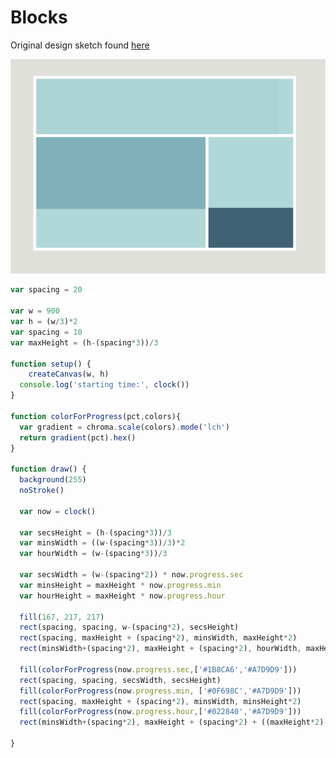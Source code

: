 # Blocks
Original design sketch found [here](https://github.com/neil-oliver/dvia-2019/tree/master/1.mapping-time/process)

![](https://github.com/neil-oliver/dvia-2019/blob/master/1.mapping-time/project_blocks/Blocks-Screenshot.png)

```JavaScript
var spacing = 20

var w = 900
var h = (w/3)*2
var spacing = 10
var maxHeight = (h-(spacing*3))/3

function setup() {
	createCanvas(w, h)
  console.log('starting time:', clock())
}

function colorForProgress(pct,colors){
  var gradient = chroma.scale(colors).mode('lch')
  return gradient(pct).hex()
}

function draw() {
  background(255)
  noStroke()

  var now = clock()

  var secsHeight = (h-(spacing*3))/3
  var minsWidth = ((w-(spacing*3))/3)*2
  var hourWidth = (w-(spacing*3))/3

  var secsWidth = (w-(spacing*2)) * now.progress.sec
  var minsHeight = maxHeight * now.progress.min
  var hourHeight = maxHeight * now.progress.hour

  fill(167, 217, 217)
  rect(spacing, spacing, w-(spacing*2), secsHeight)
  rect(spacing, maxHeight + (spacing*2), minsWidth, maxHeight*2)
  rect(minsWidth+(spacing*2), maxHeight + (spacing*2), hourWidth, maxHeight*2)

  fill(colorForProgress(now.progress.sec,['#1B8CA6','#A7D9D9']))
  rect(spacing, spacing, secsWidth, secsHeight)
  fill(colorForProgress(now.progress.min, ['#0F698C','#A7D9D9']))
  rect(spacing, maxHeight + (spacing*2), minsWidth, minsHeight*2)
  fill(colorForProgress(now.progress.hour,['#022840','#A7D9D9']))
  rect(minsWidth+(spacing*2), maxHeight + (spacing*2) + ((maxHeight*2)-hourHeight*2), hourWidth, hourHeight*2)

}
```
